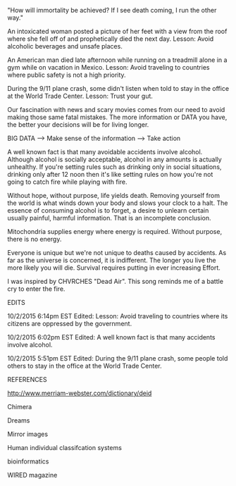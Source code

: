 "How will immortality be achieved?  If I see death coming, I run the other way."

An intoxicated woman posted a picture of her feet with a view from the roof where she fell off of and prophetically died the next day.  Lesson:  Avoid alcoholic beverages and unsafe places.

An American man died late afternoon while running on a treadmill alone in a gym while on vacation in Mexico.  Lesson: Avoid traveling to countries where public safety is not a high priority.

During the 9/11 plane crash, some didn't listen when told to stay in the office at the World Trade Center.  Lesson: Trust your gut.

Our fascination with news and scary movies comes from our need to avoid making those same fatal mistakes.  The more information or DATA you have, the better your decisions will be for living longer.

BIG DATA --> Make sense of the information --> Take action

A well known fact is that many avoidable accidents involve alcohol.  Although alcohol is socially acceptable, alcohol in any amounts is actually unhealthy.  If you're setting rules such as drinking only in social situations, drinking only after 12 noon then it's like setting rules on how you're not going to catch fire while playing with fire.

Without hope, without purpose, life yields death.  Removing yourself from the world is what winds down your body and slows your clock to a halt.  The essence of consuming alcohol is to forget, a desire to unlearn certain usually painful, harmful information.  That is an incomplete conclusion.

Mitochondria supplies energy where energy is required.  Without purpose, there is no energy.

Everyone is unique but we're not unique to deaths caused by accidents.  As far as the universe is concerned, it is indifferent.  The longer you live the more likely you will die.  Survival requires putting in ever increasing Effort.

I was inspired by CHVRCHES "Dead Air".  This song reminds me of a battle cry to enter the fire.







EDITS

10/2/2015 6:14pm EST Edited: Lesson: Avoid traveling to countries where its citizens are oppressed by the government.

10/2/2015 6:02pm EST Edited: A well known fact is that many accidents involve alcohol.

10/2/2015 5:51pm EST Edited: During the 9/11 plane crash, some people told others to stay in the office at the World Trade Center.



REFERENCES

http://www.merriam-webster.com/dictionary/deid

Chimera

Dreams

Mirror images

Human individual classifcation systems

bioinformatics

WIRED magazine
